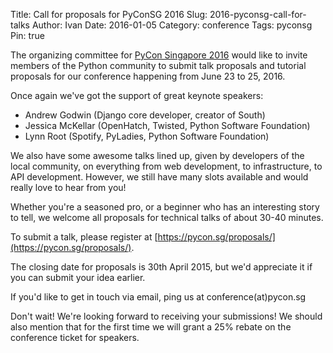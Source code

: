 Title: Call for proposals for PyConSG 2016
Slug: 2016-pyconsg-call-for-talks
Author: Ivan
Date: 2016-01-05
Category: conference
Tags: pyconsg
Pin: true

The organizing committee for [PyCon Singapore 2016](https://pycon.sg/) would
like to invite members of the Python community to submit talk proposals and
tutorial proposals for our conference happening from June 23 to 25, 2016.

Once again we've got the support of great keynote speakers:

* Andrew Godwin (Django core developer, creator of South)
* Jessica McKellar (OpenHatch, Twisted, Python Software Foundation)
* Lynn Root (Spotify, PyLadies, Python Software Foundation)

We also have some awesome talks lined up, given by developers of the local
community, on everything from web development, to infrastructure, to API
development. However, we still have many slots available and would really love
to hear from you!

Whether you're a seasoned pro, or a beginner who has an interesting story to
tell, we welcome all proposals for technical talks of about 30-40 minutes.

To submit a talk, please register at [https://pycon.sg/proposals/](https://pycon.sg/proposals/).

The closing date for proposals is 30th April 2015, but we'd appreciate it if you
can submit your idea earlier.

If you'd like to get in touch via email, ping us at conference(at)pycon.sg

Don't wait! We're looking forward to receiving your submissions! We should also
mention that for the first time we will grant a 25% rebate on the conference
ticket for speakers.

